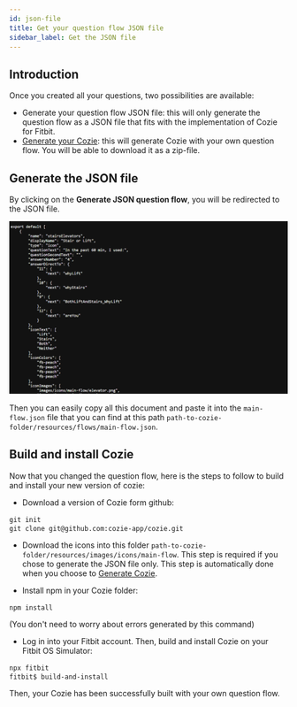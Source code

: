 ```yaml
---
id: json-file
title: Get your question flow JSON file
sidebar_label: Get the JSON file
---
```


## Introduction

Once you created all your questions, two possibilities are available:

- Generate your question flow JSON file: this will only generate the question flow as a JSON file that fits with the implementation of Cozie for Fitbit.
- [Generate your Cozie](wsg_generate_cozie.md): this will generate Cozie with your own question flow. You will be able to download it as a zip-file.

## Generate the JSON file

By clicking on the <strong>Generate JSON question flow</strong>, you will be redirected to the JSON file.

![JSON question flow](./assets/get-json-file.png)

Then you can easily copy all this document and paste it into the ```main-flow.json``` file that you can find at this path ```path-to-cozie-folder/resources/flows/main-flow.json```.

## Build and install Cozie

Now that you changed the question flow, here is the steps to follow to build and install your new version of cozie:

- Download a version of Cozie form github:
```
git init
git clone git@github.com:cozie-app/cozie.git
```

- Download the icons into this folder ```path-to-cozie-folder/resources/images/icons/main-flow```. This step is required if you chose to generate the JSON file only. This step is automatically done when you choose to [Generate Cozie](./wsg_generate_cozie.md).

- Install npm in your Cozie folder:
```
npm install
```
(You don't need to worry about errors generated by this command)

- Log in into your Fitbit account. Then, build and install Cozie on your Fitbit OS Simulator:
```
npx fitbit
fitbit$ build-and-install
```

Then, your Cozie has been successfully built with your own question flow.